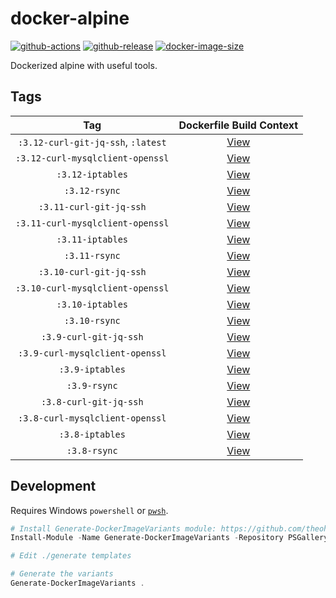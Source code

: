 # docker-alpine

[![github-actions](https://github.com/theohbrothers/docker-alpine/workflows/ci-master-pr/badge.svg)](https://github.com/theohbrothers/docker-alpine/actions)
[![github-release](https://img.shields.io/github/v/release/theohbrothers/docker-alpine?style=flat-square)](https://github.com/theohbrothers/docker-alpine/releases/)
[![docker-image-size](https://img.shields.io/docker/image-size/theohbrothers/docker-alpine/latest)](https://hub.docker.com/r/theohbrothers/docker-alpine)

Dockerized alpine with useful tools.

## Tags

| Tag | Dockerfile Build Context |
|:-------:|:---------:|
| `:3.12-curl-git-jq-ssh`, `:latest` | [View](variants/3.12-curl-git-jq-ssh) |
| `:3.12-curl-mysqlclient-openssl` | [View](variants/3.12-curl-mysqlclient-openssl) |
| `:3.12-iptables` | [View](variants/3.12-iptables) |
| `:3.12-rsync` | [View](variants/3.12-rsync) |
| `:3.11-curl-git-jq-ssh` | [View](variants/3.11-curl-git-jq-ssh) |
| `:3.11-curl-mysqlclient-openssl` | [View](variants/3.11-curl-mysqlclient-openssl) |
| `:3.11-iptables` | [View](variants/3.11-iptables) |
| `:3.11-rsync` | [View](variants/3.11-rsync) |
| `:3.10-curl-git-jq-ssh` | [View](variants/3.10-curl-git-jq-ssh) |
| `:3.10-curl-mysqlclient-openssl` | [View](variants/3.10-curl-mysqlclient-openssl) |
| `:3.10-iptables` | [View](variants/3.10-iptables) |
| `:3.10-rsync` | [View](variants/3.10-rsync) |
| `:3.9-curl-git-jq-ssh` | [View](variants/3.9-curl-git-jq-ssh) |
| `:3.9-curl-mysqlclient-openssl` | [View](variants/3.9-curl-mysqlclient-openssl) |
| `:3.9-iptables` | [View](variants/3.9-iptables) |
| `:3.9-rsync` | [View](variants/3.9-rsync) |
| `:3.8-curl-git-jq-ssh` | [View](variants/3.8-curl-git-jq-ssh) |
| `:3.8-curl-mysqlclient-openssl` | [View](variants/3.8-curl-mysqlclient-openssl) |
| `:3.8-iptables` | [View](variants/3.8-iptables) |
| `:3.8-rsync` | [View](variants/3.8-rsync) |

## Development

Requires Windows `powershell` or [`pwsh`](https://github.com/PowerShell/PowerShell).

```powershell
# Install Generate-DockerImageVariants module: https://github.com/theohbrothers/Generate-DockerImageVariants
Install-Module -Name Generate-DockerImageVariants -Repository PSGallery -Scope CurrentUser -Force -Verbose

# Edit ./generate templates

# Generate the variants
Generate-DockerImageVariants .
```
